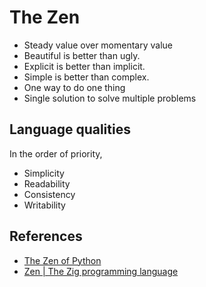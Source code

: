 # The Zen

- Steady value over momentary value
- Beautiful is better than ugly.
- Explicit is better than implicit.
- Simple is better than complex.
- One way to do one thing
- Single solution to solve multiple problems

## Language qualities

In the order of priority,

- Simplicity
- Readability
- Consistency
- Writability

## References

- [The Zen of Python](https://www.python.org/dev/peps/pep-0020/)
- [Zen | The Zig programming language](https://ziglang.org/documentation/master/#Zen)
